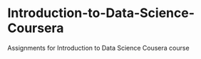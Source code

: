 # Introduction-to-Data-Science-Coursera
Assignments for Introduction to Data Science Cousera course
